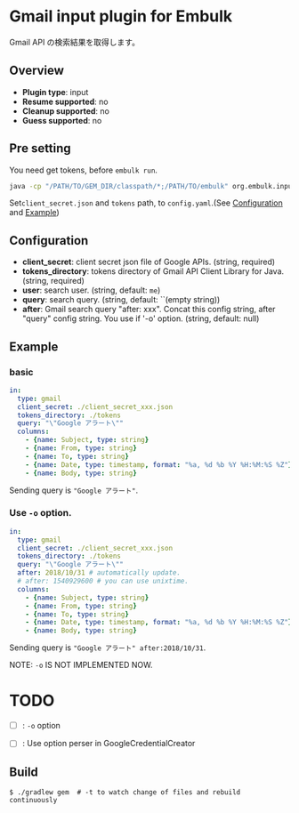 # Gmail input plugin for Embulk

 Gmail API の検索結果を取得します。

## Overview

* **Plugin type**: input
* **Resume supported**: no
* **Cleanup supported**: no
* **Guess supported**: no


## Pre setting

You need get tokens, before `embulk run`.

```sh
java -cp "/PATH/TO/GEM_DIR/classpath/*;/PATH/TO/embulk" org.embulk.input.gmail.GoogleCredentialCreator /PATH/TO/client_secret.json /PATH/TO/tokens
```

Set`client_secret.json` and `tokens` path, to `config.yaml`.(See [Configuration](#Configuration) and [Example](#Example))


## Configuration

- **client_secret**: client secret json file of Google APIs. (string, required)
- **tokens_directory**: tokens directory of Gmail API Client Library for Java. (string, required)
- **user**: search user. (string, default: `me`)
- **query**: search query. (string, default: ``(empty string))
- **after**: Gmail search query "after: xxx".
                  Concat this config string, after "query" config string.
                  You use if '-o' option. (string, default: null)

## Example

### basic

```yaml
in:
  type: gmail
  client_secret: ./client_secret_xxx.json
  tokens_directory: ./tokens
  query: "\"Google アラート\""
  columns:
    - {name: Subject, type: string}
    - {name: From, type: string}
    - {name: To, type: string}
    - {name: Date, type: timestamp, format: "%a, %d %b %Y %H:%M:%S %Z"}
    - {name: Body, type: string}
```

Sending query is `"Google アラート"`.

### Use `-o` option.

```yaml
in:
  type: gmail
  client_secret: ./client_secret_xxx.json
  tokens_directory: ./tokens
  query: "\"Google アラート\""
  after: 2018/10/31 # automatically update.
  # after: 1540929600 # you can use unixtime.
  columns:
    - {name: Subject, type: string}
    - {name: From, type: string}
    - {name: To, type: string}
    - {name: Date, type: timestamp, format: "%a, %d %b %Y %H:%M:%S %Z"}
    - {name: Body, type: string}
```

Sending query is `"Google アラート" after:2018/10/31`.

NOTE: `-o` IS NOT IMPLEMENTED NOW.


# TODO

- [ ] : `-o` option
- [ ] : Use option perser in GoogleCredentialCreator


## Build

```
$ ./gradlew gem  # -t to watch change of files and rebuild continuously
```
